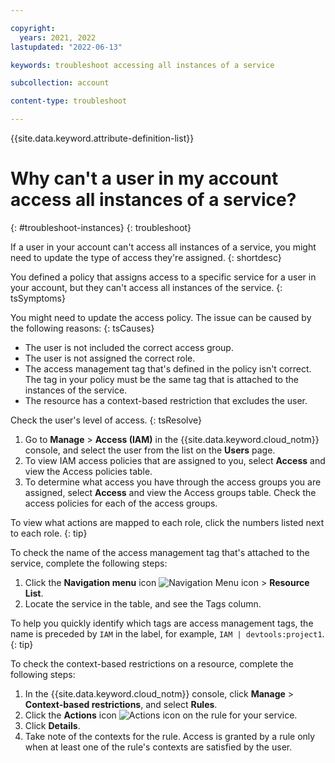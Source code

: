 ```yaml
---

copyright:
  years: 2021, 2022
lastupdated: "2022-06-13"

keywords: troubleshoot accessing all instances of a service

subcollection: account

content-type: troubleshoot

---
```


{{site.data.keyword.attribute-definition-list}}

# Why can't a user in my account access all instances of a service?
{: #troubleshoot-instances}
{: troubleshoot}

If a user in your account can't access all instances of a service, you might need to update the type of access they're assigned.
{: shortdesc}

You defined a policy that assigns access to a specific service for a user in your account, but they can't access all instances of the service.
{: tsSymptoms}

You might need to update the access policy. The issue can be caused by the following reasons:
{: tsCauses}

* The user is not included the correct access group.
* The user is not assigned the correct role.
* The access management tag that's defined in the policy isn't correct. The tag in your policy must be the same tag that is attached to the instances of the service.
* The resource has a context-based restriction that excludes the user.

Check the user's level of access.
{: tsResolve}

1. Go to **Manage** > **Access (IAM)** in the {{site.data.keyword.cloud_notm}} console, and select the user from the list on the **Users** page.
2. To view IAM access policies that are assigned to you, select **Access** and view the Access policies table.
3. To determine what access you have through the access groups you are assigned, select **Access** and view the Access groups table. Check the access policies for each of the access groups.

To view what actions are mapped to each role, click the numbers listed next to each role.
{: tip}

To check the name of the access management tag that's attached to the service, complete the following steps:

1. Click the **Navigation menu** icon ![Navigation Menu icon](../icons/icon_hamburger.svg "Menu") > **Resource List**.
2. Locate the service in the table, and see the Tags column.

To help you quickly identify which tags are access management tags, the name is preceded by `IAM` in the label, for example, `IAM | devtools:project1`.
{: tip}

To check the context-based restrictions on a resource, complete the following steps:

1. In the {{site.data.keyword.cloud_notm}} console, click **Manage** > **Context-based restrictions**, and select **Rules**.
1. Click the **Actions** icon ![Actions icon](../icons/action-menu-icon.svg "Actions") on the rule for your service.
1. Click **Details**.
1. Take note of the contexts for the rule. Access is granted by a rule only when at least one of the rule's contexts are satisfied by the user.
